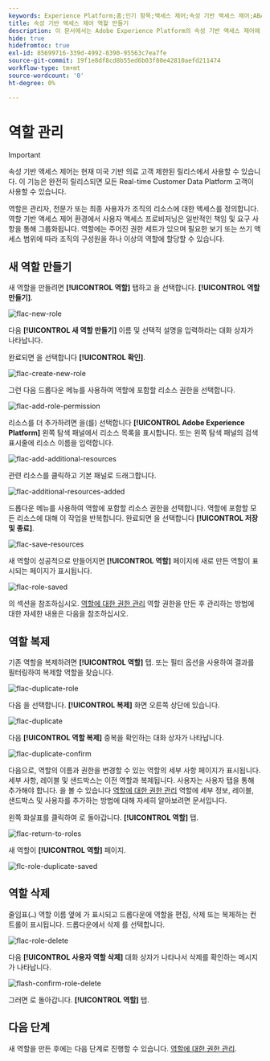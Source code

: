 ```yaml
---
keywords: Experience Platform;홈;인기 항목;액세스 제어;속성 기반 액세스 제어;ABAC
title: 속성 기반 액세스 제어 역할 만들기
description: 이 문서에서는 Adobe Experience Platform의 속성 기반 액세스 제어에 대한 정보를 제공합니다
hide: true
hidefromtoc: true
exl-id: 85699716-339d-4992-8390-95563c7ea7fe
source-git-commit: 19f1e8df8cd8b55ed6b03f80e42810aefd211474
workflow-type: tm+mt
source-wordcount: '0'
ht-degree: 0%

---
```


# 역할 관리

>[!IMPORTANT]
>
>속성 기반 액세스 제어는 현재 미국 기반 의료 고객 제한된 릴리스에서 사용할 수 있습니다. 이 기능은 완전히 릴리스되면 모든 Real-time Customer Data Platform 고객이 사용할 수 있습니다.

역할은 관리자, 전문가 또는 최종 사용자가 조직의 리소스에 대한 액세스를 정의합니다. 역할 기반 액세스 제어 환경에서 사용자 액세스 프로비저닝은 일반적인 책임 및 요구 사항을 통해 그룹화됩니다. 역할에는 주어진 권한 세트가 있으며 필요한 보기 또는 쓰기 액세스 범위에 따라 조직의 구성원을 하나 이상의 역할에 할당할 수 있습니다.

## 새 역할 만들기

새 역할을 만들려면 **[!UICONTROL 역할]** 탭하고 을 선택합니다. **[!UICONTROL 역할 만들기]**.

![flac-new-role](../../images/flac-ui/flac-new-role.png)

다음 **[!UICONTROL 새 역할 만들기]** 이름 및 선택적 설명을 입력하라는 대화 상자가 나타납니다.

완료되면 을 선택합니다 **[!UICONTROL 확인]**.

![flac-create-new-role](../../images/flac-ui/flac-create-new-role.png)

그런 다음 드롭다운 메뉴를 사용하여 역할에 포함할 리소스 권한을 선택합니다.

![flac-add-role-permission](../../images/flac-ui/flac-add-role-permission.png)

리소스를 더 추가하려면 을(를) 선택합니다 **[!UICONTROL Adobe Experience Platform]** 왼쪽 탐색 패널에서 리소스 목록을 표시합니다. 또는 왼쪽 탐색 패널의 검색 표시줄에 리소스 이름을 입력합니다.

![flac-add-additional-resources](../../images/flac-ui/flac-add-additional-resources.png)

관련 리소스를 클릭하고 기본 패널로 드래그합니다.

![flac-additional-resources-added](../../images/flac-ui/flac-additional-resources-added.png)

드롭다운 메뉴를 사용하여 역할에 포함할 리소스 권한을 선택합니다. 역할에 포함할 모든 리소스에 대해 이 작업을 반복합니다. 완료되면 을 선택합니다 **[!UICONTROL 저장 및 종료]**.

![flac-save-resources](../../images/flac-ui/flac-save-resources.png)

새 역할이 성공적으로 만들어지면 **[!UICONTROL 역할]** 페이지에 새로 만든 역할이 표시되는 페이지가 표시됩니다.

![flac-role-saved](../../images/flac-ui/flac-role-saved.png)

의 섹션을 참조하십시오. [역할에 대한 권한 관리](#manage-permissions-for-a-role) 역할 권한을 만든 후 관리하는 방법에 대한 자세한 내용은 다음을 참조하십시오.

## 역할 복제

기존 역할을 복제하려면 **[!UICONTROL 역할]** 탭. 또는 필터 옵션을 사용하여 결과를 필터링하여 복제할 역할을 찾습니다.

![flac-duplicate-role](../../images/flac-ui/flac-duplicate-role.png)

다음 을 선택합니다. **[!UICONTROL 복제]** 화면 오른쪽 상단에 있습니다.

![flac-duplicate](../../images/flac-ui/flac-duplicate.png)

다음 **[!UICONTROL 역할 복제]** 중복을 확인하는 대화 상자가 나타납니다.

![flac-duplicate-confirm](../../images/flac-ui/flac-duplicate-confirm.png)

다음으로, 역할의 이름과 권한을 변경할 수 있는 역할의 세부 사항 페이지가 표시됩니다. 세부 사항, 레이블 및 샌드박스는 이전 역할과 복제됩니다. 사용자는 사용자 탭을 통해 추가해야 합니다. 을 볼 수 있습니다 [역할에 대한 권한 관리](permissions.md) 역할에 세부 정보, 레이블, 샌드박스 및 사용자를 추가하는 방법에 대해 자세히 알아보려면 문서입니다.

왼쪽 화살표를 클릭하여 로 돌아갑니다. **[!UICONTROL 역할]** 탭.

![flac-return-to-roles](../../images/flac-ui/flac-return-to-roles.png)

새 역할이 **[!UICONTROL 역할]** 페이지.

![flc-role-duplicate-saved](../../images/flac-ui/flac-role-duplicate-saved.png)

## 역할 삭제

줄임표(`…`) 역할 이름 옆에 가 표시되고 드롭다운에 역할을 편집, 삭제 또는 복제하는 컨트롤이 표시됩니다. 드롭다운에서 삭제 를 선택합니다.

![flac-role-delete](../../images/flac-ui/flac-role-delete.png)

다음 **[!UICONTROL 사용자 역할 삭제]** 대화 상자가 나타나서 삭제를 확인하는 메시지가 나타납니다.

![flash-confirm-role-delete](../../images/flac-ui/flac-confirm-role-delete.png)

그러면 로 돌아갑니다. **[!UICONTROL 역할]** 탭.

## 다음 단계

새 역할을 만든 후에는 다음 단계로 진행할 수 있습니다. [역할에 대한 권한 관리](permissions.md).
